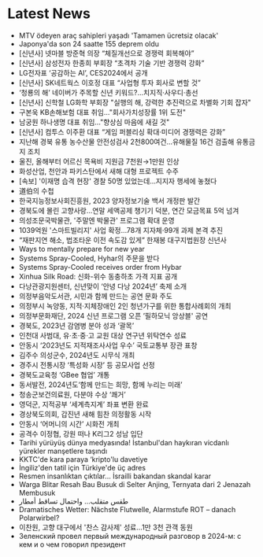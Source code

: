 # Latest News
-  MTV ödeyen araç sahipleri yaşadı 'Tamamen ücretsiz olacak'
-  Japonya'da son 24 saatte 155 deprem oldu
-  [신년사] 넷마블 방준혁 의장 “체질개선으로 경쟁력 회복해야”
-  [신년사] 삼성전자 한종희 부회장 “초격차 기술 기반 경쟁력 강화”
-  LG전자표 ‘공감하는 AI’, CES2024에서 공개
-  [신년사] SK네트웍스 이호정 대표 “사업형 투자 회사로 변할 것”
-  ‘청룡의 해’ 네이버가 주목할 신년 키워드?…치지직·사우디·총선
-  [신년사] 신학철 LG화학 부회장 "실행의 해, 강력한 추진력으로 차별화 기회 잡자"
-  구본욱 KB손해보험 대표 취임…"회사가치성장률 1위 도전"
-  남궁원 하나생명 대표 취임…"향상심 마음에 새길 것"
-  [신년사] 컴투스 이주환 대표 “게임 퍼블리싱 확대‧미디어 경쟁력은 강화”
-  지난해 경북 유통 농수산물 안전성검사 2천800여건…유해물질 16건 검출해 유통금지 조치
-  울진, 올해부터 어르신 목욕비 지원금 7천원→1만원 인상
-  화성산업, 천안과 파키스탄에서 새해 대형 프로젝트 수주
-  [속보] '이재명 습격 현장' 경찰 50명 있었는데…지지자 행세에 놓쳤다
-  道伯의 수첩
-  한국지능정보사회진흥원, 2023 양자정보기술 백서 개정판 발간
-  경북도에 몰린 고향사랑…연말 세액공제 챙기기 덕분, 연간 모금목표 5억 넘겨
-  의성조문국박물관, '주말엔 박물관' 프로그램 확대 운영
-  1039억원 '스마트빌리지' 사업 확정…78개 지자체·99개 과제 본격 추진
-  “재판지연 해소, 법조타운 이전 속도감 있게” 한재봉 대구지법원장 신년사
-  Ways to mentally prepare for new year
-  Systems Spray-Cooled, Hyhar의 주문을 받다
-  Systems Spray-Cooled receives order from Hybar
-  Xinhua Silk Road: 신화-위수 동충하초 가격 지표 공개
-  다낭관광지원센터, 신년맞이 ‘안녕 다낭 2024년’ 축제 소개
-  의정부음악도서관, 시민과 함께 만드는 공연 문화 주도
-  의정부시 녹양동, 지적‧지체장애인 2인 청년가구를 위한 통합사례회의 개최
-  의정부문화재단, 2024 신년 프로그램 오픈 ’필하모닉 앙상블' 공연
-  경북도, 2023년 감염병 분야 성과 ‘괄목’
-  인천대 사범대, 유·초·중·고 교원 대상 연구년 위탁연수 성료
-  안동시 ‘2023년도 지적재조사사업 우수’ 국토교통부 장관 표창
-  김주수 의성군수, 2024년도 시무식 개최
-  경주시 전통시장 ‘특성화 시장’ 등 공모사업 선정
-  경북도교육청 ‘GBee 협업’ 개통
-  동서발전, 2024년도‘함께 만드는 희망, 함께 누리는 미래’
-  청송군보건의료원, 다분야 수상 ‘쾌거’
-  영덕군, 지적공부 ‘세계측지계’ 좌표 변환 완료
-  경상북도의회, 갑진년 새해 힘찬 의정활동 시작
-  안동시 ‘어머니의 시간’ 시화전 개최
-  공격수 이정협, 강원 떠나 K리그2 성남 입단
-  Tarihi yürüyüş dünya medyasında! İstanbul'dan haykıran vicdanlı yürekler manşetlere taşındı
-  KKTC'de kara paraya ‘kripto'lu davetiye
-  İngiliz'den tatil için Türkiye'de üç adres
-  Resmen insanlıktan çıktılar... İsrailli bakandan skandal karar
-  Warga Blitar Resah Bau Busuk di Selter Anjing, Ternyata dari 2 Jenazah Membusuk
-  طقس متقلب... واحتمال تساقط أمطار
-  Dramatisches Wetter: Nächste Flutwelle, Alarmstufe ROT – danach Polarwirbel?
-  이찬원, 고향 대구에서 '찬스 감사제' 성료…1만 3천 관객 동원
-  Зеленский провел первый международный разговор в 2024-м: с кем и о чем говорил президент
